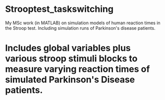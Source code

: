 # Strooptest_taskswitching
My MSc work (in MATLAB) on simulation models of human reaction times in the Stroop test. Including simulation runs of Parkinson's disease patients.

# Includes global variables plus various stroop stimuli blocks to measure varying reaction times of simulated Parkinson's Disease patients.
